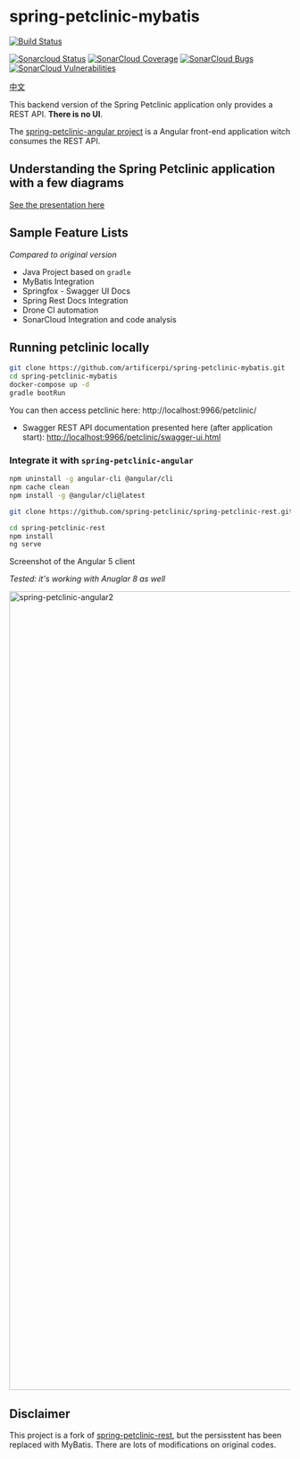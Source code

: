 # spring-petclinic-mybatis
 [![Build Status](https://cloud.drone.io/api/badges/artificerpi/spring-petclinic-mybatis/status.svg)](https://cloud.drone.io/artificerpi/spring-petclinic-mybatis)

  [![Sonarcloud Status](https://sonarcloud.io/api/project_badges/measure?project=artificerpi_spring-petclinic-mybatis&metric=alert_status)](https://sonarcloud.io/dashboard?id=artificerpi_spring-petclinic-mybatis) 
 [![SonarCloud Coverage](https://sonarcloud.io/api/project_badges/measure?project=artificerpi_spring-petclinic-mybatis&metric=coverage)](https://sonarcloud.io/component_measures/metric/coverage/list?id=artificerpi_spring-petclinic-mybatis)
 [![SonarCloud Bugs](https://sonarcloud.io/api/project_badges/measure?project=artificerpi_spring-petclinic-mybatis&metric=bugs)](https://sonarcloud.io/component_measures/metric/reliability_rating/list?id=artificerpi_spring-petclinic-mybatis)
 [![SonarCloud Vulnerabilities](https://sonarcloud.io/api/project_badges/measure?project=artificerpi_spring-petclinic-mybatis&metric=vulnerabilities)](https://sonarcloud.io/component_measures/metric/security_rating/list?id=artificerpi_spring-petclinic-mybatis)

[中文](./README-zh.md)

This backend version of the Spring Petclinic application only provides a REST API. **There is no UI**.

The [spring-petclinic-angular project](https://github.com/spring-petclinic/spring-petclinic-angular) is a Angular front-end application witch consumes the REST API.

## Understanding the Spring Petclinic application with a few diagrams
<a href="https://speakerdeck.com/michaelisvy/spring-petclinic-sample-application">See the presentation here</a>

## Sample Feature Lists
*Compared to original version*

* Java Project based on `gradle`
* MyBatis Integration
* Springfox - Swagger UI Docs
* Spring Rest Docs Integration
* Drone CI automation
* SonarCloud Integration and code analysis


## Running petclinic locally
```bash
git clone https://github.com/artificerpi/spring-petclinic-mybatis.git
cd spring-petclinic-mybatis
docker-compose up -d
gradle bootRun
```

You can then access petclinic here: http://localhost:9966/petclinic/

* Swagger REST API documentation presented here (after application start):
<a href="http://localhost:9966/petclinic/swagger-ui.html">http://localhost:9966/petclinic/swagger-ui.html</a>

### Integrate it with `spring-petclinic-angular`

```bash
npm uninstall -g angular-cli @angular/cli
npm cache clean
npm install -g @angular/cli@latest

git clone https://github.com/spring-petclinic/spring-petclinic-rest.git

cd spring-petclinic-rest
npm install
ng serve
```

Screenshot of the Angular 5 client

*Tested: it's working with Anuglar 8 as well*

<img width="1427" alt="spring-petclinic-angular2" src="https://cloud.githubusercontent.com/assets/838318/23263243/f4509c4a-f9dd-11e6-951b-69d0ef72d8bd.png">


## Disclaimer
This project is a fork of [spring-petclinic-rest](https://github.com/spring-petclinic/spring-petclinic-rest.git), but the persisstent has been replaced with MyBatis. There are lots of modifications on original codes.
